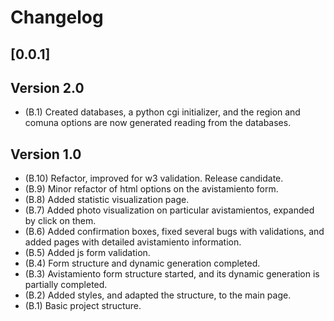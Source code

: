 Changelog
=========
## [0.0.1]

Version 2.0
-----------
- (B.1) Created databases, a python cgi initializer, 
  and the region and comuna options are now generated reading from the databases. 

Version 1.0
-----------
- (B.10) Refactor, improved for w3 validation. Release candidate.
- (B.9) Minor refactor of html options on the avistamiento form.
- (B.8) Added statistic visualization page.
- (B.7) Added photo visualization on particular avistamientos, expanded by click on them.
- (B.6) Added confirmation boxes, fixed several bugs with validations, and added pages with detailed avistamiento information.
- (B.5) Added js form validation.
- (B.4) Form structure and dynamic generation completed.
- (B.3) Avistamiento form structure started, and its dynamic generation is partially completed.
- (B.2) Added styles, and adapted the structure, to the main page.
- (B.1) Basic project structure.